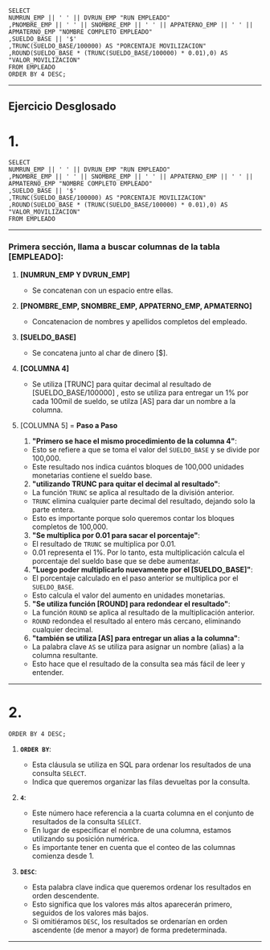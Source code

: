 ```
SELECT
NUMRUN_EMP || ' ' || DVRUN_EMP "RUN EMPLEADO"
,PNOMBRE_EMP || ' ' || SNOMBRE_EMP || ' ' || APPATERNO_EMP || ' ' || APMATERNO_EMP "NOMBRE COMPLETO EMPLEADO"
,SUELDO_BASE || '$'
,TRUNC(SUELDO_BASE/100000) AS "PORCENTAJE MOVILIZACION"
,ROUND(SUELDO_BASE * (TRUNC(SUELDO_BASE/100000) * 0.01),0) AS "VALOR_MOVILIZACION"
FROM EMPLEADO
ORDER BY 4 DESC;
```
---
## Ejercicio Desglosado

# 1.

```
SELECT
NUMRUN_EMP || ' ' || DVRUN_EMP "RUN EMPLEADO"
,PNOMBRE_EMP || ' ' || SNOMBRE_EMP || ' ' || APPATERNO_EMP || ' ' || APMATERNO_EMP "NOMBRE COMPLETO EMPLEADO"
,SUELDO_BASE || '$'
,TRUNC(SUELDO_BASE/100000) AS "PORCENTAJE MOVILIZACION"
,ROUND(SUELDO_BASE * (TRUNC(SUELDO_BASE/100000) * 0.01),0) AS "VALOR_MOVILIZACION"
FROM EMPLEADO
```
---
### Primera sección, llama a buscar columnas de la tabla [EMPLEADO]:

 1. **[NUMRUN_EMP Y DVRUN_EMP]** 
	 - Se concatenan con un espacio entre ellas.
	 
2. **[PNOMBRE_EMP, SNOMBRE_EMP, APPATERNO_EMP, APMATERNO]**  
	- Concatenacion de nombres y apellidos completos del empleado.
	
3. **[SUELDO_BASE]**
	- Se concatena junto al char de dinero [$].
	
4. **[COLUMNA 4]**
	- Se utiliza [TRUNC] para quitar decimal al resultado de [SUELDO_BASE/100000] , esto se utiliza para entregar un 1% por cada 100mil de sueldo,  se utilza [AS] para dar un nombre a la columna.
	
5. [COLUMNA 5] = **Paso a Paso**

	1. **"Primero se hace el mismo procedimiento de la columna 4"**:
    
    - Esto se refiere a que se toma el valor del `SUELDO_BASE` y se divide por 100,000.
    - Este resultado nos indica cuántos bloques de 100,000 unidades monetarias contiene el sueldo base.
    
	2. **"utilizando TRUNC para quitar el decimal al resultado"**:
    
    - La función `TRUNC` se aplica al resultado de la división anterior.
    - `TRUNC` elimina cualquier parte decimal del resultado, dejando solo la parte entera.
    - Esto es importante porque solo queremos contar los bloques completos de 100,000.
    
	3. **"Se multiplica por 0.01 para sacar el porcentaje"**:
    
    - El resultado de `TRUNC` se multiplica por 0.01.
    - 0.01 representa el 1%. Por lo tanto, esta multiplicación calcula el porcentaje del sueldo base que se debe aumentar.
    
	4. **"Luego poder multiplicarlo nuevamente por el [SUELDO_BASE]"**:
    
    - El porcentaje calculado en el paso anterior se multiplica por el `SUELDO_BASE`.
    - Esto calcula el valor del aumento en unidades monetarias.
    
	5. **"Se utiliza función [ROUND] para redondear el resultado"**:
    
    - La función `ROUND` se aplica al resultado de la multiplicación anterior.
    - `ROUND` redondea el resultado al entero más cercano, eliminando cualquier decimal.
    
	6. **"también se utiliza [AS] para entregar un alias a la columna"**:
    
    - La palabra clave `AS` se utiliza para asignar un nombre (alias) a la columna resultante.
    - Esto hace que el resultado de la consulta sea más fácil de leer y entender.

---
# 2.

```
ORDER BY 4 DESC;
```

1. **`ORDER BY`**:
    - Esta cláusula se utiliza en SQL para ordenar los resultados de una consulta `SELECT`.
    - Indica que queremos organizar las filas devueltas por la consulta.
    
2. **`4`**:
    - Este número hace referencia a la cuarta columna en el conjunto de resultados de la consulta `SELECT`.
    - En lugar de especificar el nombre de una columna, estamos utilizando su posición numérica.
    - Es importante tener en cuenta que el conteo de las columnas comienza desde 1.
    
3. **`DESC`**:
    - Esta palabra clave indica que queremos ordenar los resultados en orden descendente.
    - Esto significa que los valores más altos aparecerán primero, seguidos de los valores más bajos.
    - Si omitiéramos `DESC`, los resultados se ordenarían en orden ascendente (de menor a mayor) de forma predeterminada.
    
---


